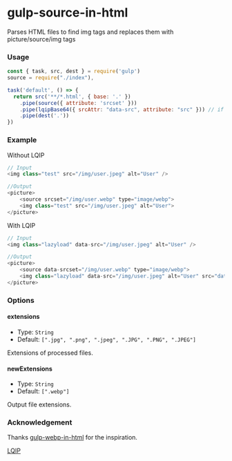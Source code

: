 # gulp-source-in-html

Parses HTML files to find img tags and replaces them with picture/source/img tags

### Usage

```javascript
const { task, src, dest } = require('gulp')
source = require("./index"),

task('default', () => {
  return src('**/*.html', { base: '.' })
    .pipe(source({ attribute: 'srcset' }))
    .pipe(lqipBase64({ srcAttr: "data-src", attribute: "src" })) // if you need lqip
    .pipe(dest('.'))
})
```

### Example

Without LQIP

```javascript
// Input
<img class="test" src="/img/user.jpeg" alt="User" />

//Output
<picture>
    <source srcset="/img/user.webp" type="image/webp">
    <img class="test" src="/img/user.jpeg" alt="User">
</picture>
```

With LQIP

```javascript
// Input
<img class="lazyload" data-src="/img/user.jpeg" alt="User" />

//Output
<picture>
    <source data-srcset="/img/user.webp" type="image/webp">
    <img class="lazyload" data-src="/img/user.jpeg" alt="User" src="data:image/jpeg;base64,...">
</picture>
```

### Options

#### extensions

* Type: `String`
* Default: `[".jpg", ".png", ".jpeg", ".JPG", ".PNG", ".JPEG"]`

Extensions of processed files.

#### newExtensions

* Type: `String`
* Default: `[".webp"]`

Output file extensions.

### Acknowledgement

 Thanks [gulp-webp-in-html](https://github.com/ixamp/gulp-webp-in-html) for the inspiration.

[LQIP](https://github.com/exuanbo/gulp-lqip-base64)

